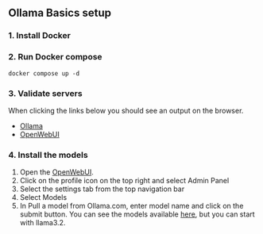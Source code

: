## Ollama Basics setup


### 1. Install Docker

### 2. Run Docker compose

    docker compose up -d

### 3. Validate servers

When clicking the links below you should see an output on the browser.

- [Ollama](http://localhost:11434)
- [OpenWebUI](http://localhost:8080)

### 4. Install the models

1. Open the [OpenWebUI](http://localhost:8080). 
2. Click on the profile icon on the top right and select Admin Panel
3. Select the settings tab from the top navigation bar
4. Select Models
5. In Pull a model from Ollama.com, enter model name and click on the submit button. You can see the models available [here](https://ollama.com/search), but you can start with llama3.2.
    